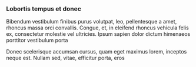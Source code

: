 ### Lobortis tempus et donec

Bibendum vestibulum finibus purus volutpat, leo, pellentesque a amet, rhoncus massa orci convallis. Congue, et, in eleifend rhoncus vehicula felis ex, consectetur molestie vel ultricies. Ipsum sapien dolor dictum himenaeos porttitor vestibulum porta

Donec scelerisque accumsan cursus, quam eget maximus lorem, inceptos neque est. Nullam sed, vitae, efficitur porta, eros


